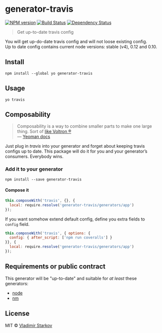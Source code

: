 # generator-travis

[![NPM version][npm-image]][npm-url]
[![Build Status][travis-image]][travis-url]
[![Dependency Status][depstat-image]][depstat-url]

> Get up-to-date travis config

You will get up-do-date travis config and will not loose existing config.  
Up to date config contains current node versions: stable (v4), 0.12 and 0.10.

## Install

    npm install --global yo generator-travis

## Usage

    yo travis

## Composability

> Composability is a way to combine smaller parts to make one large thing. Sort of [like Voltron ®][voltron]  
> — [Yeoman docs](http://yeoman.io/authoring/composability.html)

Just plug in _travis_ into your generator and forget about keeping travis configs up to date.
This package will do it for you and your generator’s consumers. Everybody wins.

### Add it to your generator

    npm install --save generator-travis

#### Compose it

```js
this.composeWith('travis', {}, {
  local: require.resolve('generator-travis/generators/app')
});
```

If you want somehow extend default config, define you extra fields to `config` field.

```js
this.composeWith('travis', { options: {
  config: { after_script: ['npm run coveralls'] }
}}, {
  local: require.resolve('generator-travis/generators/app')
});
```

[voltron]: http://25.media.tumblr.com/tumblr_m1zllfCJV21r8gq9go11_250.gif

## Requirements or public contract

This generator will be "up-to-date" and suitable for _at least_ these generators:

* [node][node]
* [nm][nm]

[nm]: https://github.com/sindresorhus/generator-nm/
[node]: https://github.com/yeoman/generator-node

## License

MIT © [Vladimir Starkov](https://iamstarkov.com)

[npm-url]: https://npmjs.org/package/generator-travis
[npm-image]: https://img.shields.io/npm/v/generator-travis.svg?style=flat-square

[travis-url]: https://travis-ci.org/iamstarkov/generator-travis
[travis-image]: https://img.shields.io/travis/iamstarkov/generator-travis.svg?style=flat-square

[depstat-url]: https://david-dm.org/iamstarkov/generator-travis
[depstat-image]: https://david-dm.org/iamstarkov/generator-travis.svg?style=flat-square
